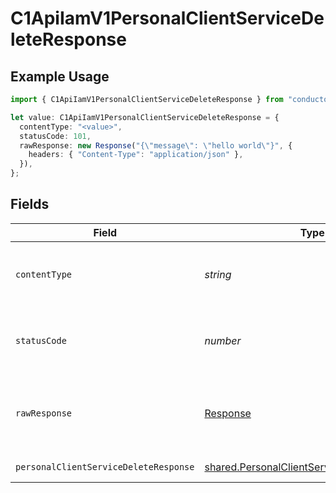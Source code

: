 # C1ApiIamV1PersonalClientServiceDeleteResponse

## Example Usage

```typescript
import { C1ApiIamV1PersonalClientServiceDeleteResponse } from "conductorone-sdk-typescript/sdk/models/operations";

let value: C1ApiIamV1PersonalClientServiceDeleteResponse = {
  contentType: "<value>",
  statusCode: 101,
  rawResponse: new Response("{\"message\": \"hello world\"}", {
    headers: { "Content-Type": "application/json" },
  }),
};
```

## Fields

| Field                                                                                                           | Type                                                                                                            | Required                                                                                                        | Description                                                                                                     |
| --------------------------------------------------------------------------------------------------------------- | --------------------------------------------------------------------------------------------------------------- | --------------------------------------------------------------------------------------------------------------- | --------------------------------------------------------------------------------------------------------------- |
| `contentType`                                                                                                   | *string*                                                                                                        | :heavy_check_mark:                                                                                              | HTTP response content type for this operation                                                                   |
| `statusCode`                                                                                                    | *number*                                                                                                        | :heavy_check_mark:                                                                                              | HTTP response status code for this operation                                                                    |
| `rawResponse`                                                                                                   | [Response](https://developer.mozilla.org/en-US/docs/Web/API/Response)                                           | :heavy_check_mark:                                                                                              | Raw HTTP response; suitable for custom response parsing                                                         |
| `personalClientServiceDeleteResponse`                                                                           | [shared.PersonalClientServiceDeleteResponse](../../../sdk/models/shared/personalclientservicedeleteresponse.md) | :heavy_minus_sign:                                                                                              | Successful response                                                                                             |